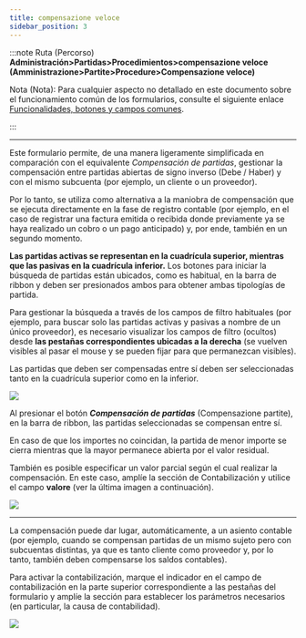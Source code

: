 ```yaml
---
title: compensazione veloce
sidebar_position: 3
---
```


:::note Ruta (Percorso)
**Administración>Partidas>Procedimientos>compensazione veloce (Amministrazione>Partite>Procedure>Compensazione veloce)**

Nota (Nota):
Para cualquier aspecto no detallado en este documento sobre el funcionamiento común de los formularios, consulte el siguiente enlace [Funcionalidades, botones y campos comunes](/docs/guide/common).

:::

---

Este formulario permite, de una manera ligeramente simplificada en comparación con el equivalente *Compensación de partidas*, gestionar la compensación entre partidas abiertas de signo inverso (Debe / Haber) y con el mismo subcuenta (por ejemplo, un cliente o un proveedor).

Por lo tanto, se utiliza como alternativa a la maniobra de compensación que se ejecuta directamente en la fase de registro contable (por ejemplo, en el caso de registrar una factura emitida o recibida donde previamente ya se haya realizado un cobro o un pago anticipado) y, por ende, también en un segundo momento.

**Las partidas activas se representan en la cuadrícula superior, mientras que las pasivas en la cuadrícula inferior.**
Los botones para iniciar la búsqueda de partidas están ubicados, como es habitual, en la barra de ribbon y deben ser presionados ambos para obtener ambas tipologías de partida.

Para gestionar la búsqueda a través de los campos de filtro habituales (por ejemplo, para buscar solo las partidas activas y pasivas a nombre de un único proveedor), es necesario visualizar los campos de filtro (ocultos) desde **las pestañas correspondientes ubicadas a la derecha** (se vuelven visibles al pasar el mouse y se pueden fijar para que permanezcan visibles).

Las partidas que deben ser compensadas entre sí deben ser seleccionadas tanto en la cuadrícula superior como en la inferior.

![](/img/it-it/finance-area/maturity-values/fast-compensation.png)

Al presionar el botón ***Compensación de partidas*** (Compensazione partite), en la barra de ribbon, las partidas seleccionadas se compensan entre sí.

En caso de que los importes no coincidan, la partida de menor importe se cierra mientras que la mayor permanece abierta por el valor residual.

También es posible especificar un valor parcial según el cual realizar la compensación. En este caso, amplíe la sección de Contabilización y utilice el campo **valore** (ver la última imagen a continuación).

![](/img/it-it/finance-area/maturity-values/fast-compensation2.png)

---

La compensación puede dar lugar, automáticamente, a un asiento contable (por ejemplo, cuando se compensan partidas de un mismo sujeto pero con subcuentas distintas, ya que es tanto cliente como proveedor y, por lo tanto, también deben compensarse los saldos contables).

Para activar la contabilización, marque el indicador en el campo de contabilización en la parte superior correspondiente a las pestañas del formulario y amplíe la sección para establecer los parámetros necesarios (en particular, la causa de contabilidad).

![](/img/it-it/finance-area/maturity-values/fast-compensation3.png)